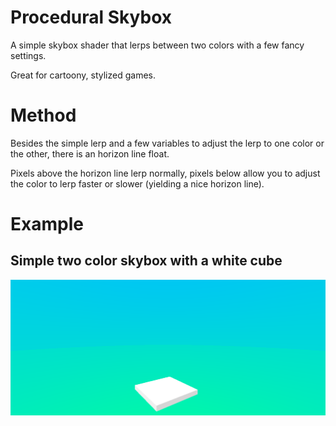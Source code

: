 # Procedural Skybox

A simple skybox shader that lerps between two colors with a few fancy settings.

Great for cartoony, stylized games.

# Method

Besides the simple lerp and a few variables to adjust the lerp to one color or the other,
there is an horizon line float. 

Pixels above the horizon line lerp normally, pixels below allow you to adjust the color
to lerp faster or slower (yielding a nice horizon line).

# Example

## Simple two color skybox with a white cube

![Skybox](Renders/Skybox.png "Skybox")